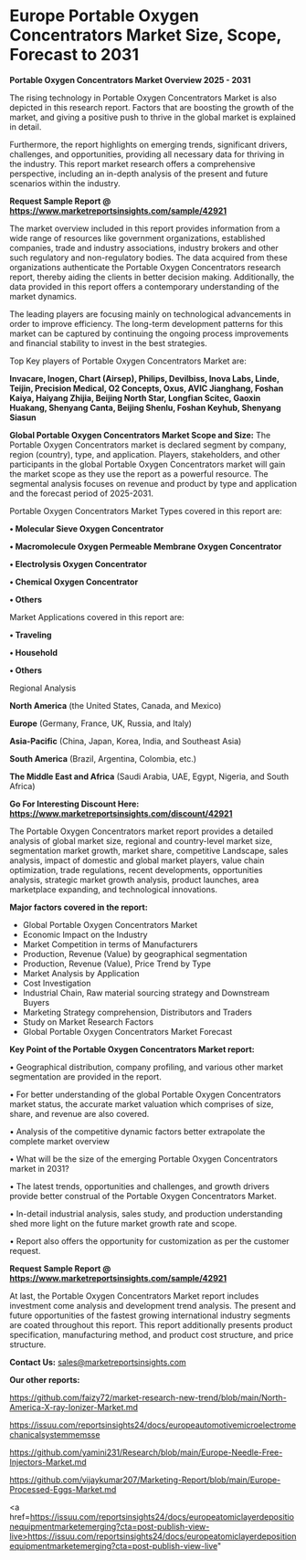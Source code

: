 # Europe Portable Oxygen Concentrators Market Size, Scope, Forecast to 2031

<Strong> Portable Oxygen Concentrators Market Overview 2025 - 2031</strong>

The rising technology in Portable Oxygen Concentrators Market is also depicted in this research report. Factors that are boosting the growth of the market, and giving a positive push to thrive in the global market is explained in detail.

Furthermore, the report highlights on emerging trends, significant drivers, challenges, and opportunities, providing all necessary data for thriving in the industry. This report market research offers a comprehensive perspective, including an in-depth analysis of the present and future scenarios within the industry.

<strong>Request Sample Report @ <a href=https://www.marketreportsinsights.com/sample/42921>https://www.marketreportsinsights.com/sample/42921</a></strong>

The market overview included in this report provides information from a wide range of resources like government organizations, established companies, trade and industry associations, industry brokers and other such regulatory and non-regulatory bodies. The data acquired from these organizations authenticate the Portable Oxygen Concentrators research report, thereby aiding the clients in better decision making. Additionally, the data provided in this report offers a contemporary understanding of the market dynamics.

The leading players are focusing mainly on technological advancements in order to improve efficiency. The long-term development patterns for this market can be captured by continuing the ongoing process improvements and financial stability to invest in the best strategies.

Top Key players of Portable Oxygen Concentrators Market are:

<strong>Invacare, Inogen, Chart (Airsep), Philips, Devilbiss, Inova Labs, Linde, Teijin, Precision Medical, O2 Concepts, Oxus, AVIC Jianghang, Foshan Kaiya, Haiyang Zhijia, Beijing North Star, Longfian Scitec, Gaoxin Huakang, Shenyang Canta, Beijing Shenlu, Foshan Keyhub, Shenyang Siasun</strong>

<strong><b>Global Portable Oxygen Concentrators Market Scope and Size:</b></strong>
The Portable Oxygen Concentrators market is declared segment by company, region (country), type, and application. Players, stakeholders, and other participants in the global Portable Oxygen Concentrators market will gain the market scope as they use the report as a powerful resource. The segmental analysis focuses on revenue and product by type and application and the forecast period of 2025-2031.

Portable Oxygen Concentrators Market Types covered in this report are:

<strong>•  Molecular Sieve Oxygen Concentrator

•  Macromolecule Oxygen Permeable Membrane Oxygen Concentrator

•  Electrolysis Oxygen Concentrator

•  Chemical Oxygen Concentrator

•  Others</strong>

Market Applications covered in this report are:

<strong>•  Traveling

•  Household

•  Others</strong> 

Regional Analysis

<strong>North America</strong> (the United States, Canada, and Mexico)

<strong>Europe</strong> (Germany, France, UK, Russia, and Italy)

<strong>Asia-Pacific</strong> (China, Japan, Korea, India, and Southeast Asia)

<strong>South America</strong> (Brazil, Argentina, Colombia, etc.)

<strong>The Middle East and Africa</strong> (Saudi Arabia, UAE, Egypt, Nigeria, and South Africa)

<strong>Go For Interesting Discount Here: <a href=https://www.marketreportsinsights.com/discount/42921>https://www.marketreportsinsights.com/discount/42921</a></strong>

The Portable Oxygen Concentrators market report provides a detailed analysis of global market size, regional and country-level market size, segmentation market growth, market share, competitive Landscape, sales analysis, impact of domestic and global market players, value chain optimization, trade regulations, recent developments, opportunities analysis, strategic market growth analysis, product launches, area marketplace expanding, and technological innovations.

<strong><b>Major factors covered in the report:</b></strong>
<ul>
  <li>Global Portable Oxygen Concentrators Market </li>
  <li>Economic Impact on the Industry</li>
  <li>Market Competition in terms of Manufacturers</li>
  <li>Production, Revenue (Value) by geographical segmentation</li>
  <li>Production, Revenue (Value), Price Trend by Type</li>
  <li>Market Analysis by Application</li>
  <li>Cost Investigation</li>
  <li>Industrial Chain, Raw material sourcing strategy and Downstream Buyers</li>
  <li>Marketing Strategy comprehension, Distributors and Traders</li>
  <li>Study on Market Research Factors</li>
  <li>Global Portable Oxygen Concentrators Market Forecast</li>
</ul>

<strong><b>Key Point of the Portable Oxygen Concentrators Market report:</b></strong>

• Geographical distribution, company profiling, and various other market segmentation are provided in the report.

• For better understanding of the global Portable Oxygen Concentrators market status, the accurate market valuation which comprises of size, share, and revenue are also covered.

• Analysis of the competitive dynamic factors better extrapolate the complete market overview

• What will be the size of the emerging Portable Oxygen Concentrators market in 2031?

• The latest trends, opportunities and challenges, and growth drivers provide better construal of the Portable Oxygen Concentrators Market.

• In-detail industrial analysis, sales study, and production understanding shed more light on the future market growth rate and scope.

• Report also offers the opportunity for customization as per the customer request.

<strong>Request Sample Report @ <a href=https://www.marketreportsinsights.com/sample/42921>https://www.marketreportsinsights.com/sample/42921</a></strong>

At last, the Portable Oxygen Concentrators Market report includes investment come analysis and development trend analysis. The present and future opportunities of the fastest growing international industry segments are coated throughout this report. This report additionally presents product specification, manufacturing method, and product cost structure, and price structure.

<strong>Contact Us:</strong>
sales@marketreportsinsights.com

<strong>Our other reports:</strong>

<a href=https://github.com/faizy72/market-research-new-trend/blob/main/North-America-X-ray-Ionizer-Market.md>https://github.com/faizy72/market-research-new-trend/blob/main/North-America-X-ray-Ionizer-Market.md</a>

<a href=https://issuu.com/reportsinsights24/docs/europeautomotivemicroelectromechanicalsystemmemsse>https://issuu.com/reportsinsights24/docs/europeautomotivemicroelectromechanicalsystemmemsse</a>

<a href=https://github.com/yamini231/Research/blob/main/Europe-Needle-Free-Injectors-Market.md>https://github.com/yamini231/Research/blob/main/Europe-Needle-Free-Injectors-Market.md</a>

<a href=https://github.com/vijaykumar207/Marketing-Report/blob/main/Europe-Processed-Eggs-Market.md>https://github.com/vijaykumar207/Marketing-Report/blob/main/Europe-Processed-Eggs-Market.md</a>

<a href=https://issuu.com/reportsinsights24/docs/europeatomiclayerdepositionequipmentmarketemerging?cta=post-publish-view-live>https://issuu.com/reportsinsights24/docs/europeatomiclayerdepositionequipmentmarketemerging?cta=post-publish-view-live</a>"
